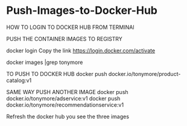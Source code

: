 # Push-Images-to-Docker-Hub

HOW TO LOGIN TO DOCKER HUB FROM TERMINAl

PUSH THE CONTAINER IMAGES TO REGISTRY

docker login 
Copy  the link
https://login.docker.com/activate

docker images |grep tonymore

TO PUSH TO DOCKER HUB
docker push docker.io/tonymore/product-catalog:v1

SAME WAY PUSH ANOTHER IMAGE
docker push docker.io/tonymore/adservice:v1
docker push docker.io/tonymore/recommendationservice:v1

Refresh the docker hub you see the three images
